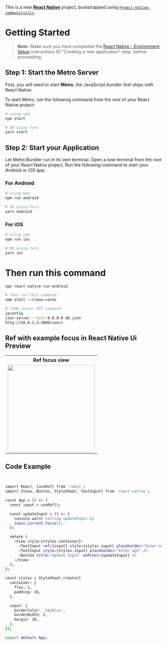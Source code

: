 This is a new [**React Native**](https://reactnative.dev) project, bootstrapped using [`@react-native-community/cli`](https://github.com/react-native-community/cli).

# Getting Started

> **Note**: Make sure you have completed the [React Native - Environment Setup](https://reactnative.dev/docs/environment-setup) instructions till "Creating a new application" step, before proceeding.

## Step 1: Start the Metro Server

First, you will need to start **Metro**, the JavaScript _bundler_ that ships _with_ React Native.

To start Metro, run the following command from the _root_ of your React Native project:

```bash
# using npm
npm start

# OR using Yarn
yarn start
```

## Step 2: Start your Application

Let Metro Bundler run in its _own_ terminal. Open a _new_ terminal from the _root_ of your React Native project. Run the following command to start your _Android_ or _iOS_ app:

### For Android

```bash
# using npm
npm run android

# OR using Yarn
yarn android
```

### For iOS

```bash
# using npm
npm run ios

# OR using Yarn
yarn ios
```



# Then run this command
```bash
npx react-native run-android
```



```bash
# Then run this command
npm start ——clean—cache
```



```bash
# JSON server API command
ipconfig
json-server --host 0.0.0.0 db.json
http://10.0.2.2:3000/users
```


## Ref with example focus in React Native Ui Preview

<table>
  
  
<tr>                    
   
   <th>Ref focus view</th>

</tr>
  
  
  
  
<tr>
  
<td>

<img src="https://github.com/mdsomad/React_Native_Components/assets/103892160/2be73e42-7bea-4ba4-816e-a776a8ebc509" width="280"/>

</td>




</table>



## Code Example


```bash


import React, {useRef} from 'react';
import {View, Button, StyleSheet, TextInput} from 'react-native';

const App = () => {
  const input = useRef();

  const updateInput = () => {
    console.warn('Calling updateInput');
    input.current.focus();
  };

  return (
    <View style={styles.container}>
      <TextInput ref={input} style={styles.input} placeholder="Enter name" />
      <TextInput style={styles.input} placeholder="Enter age" />
      <Button title="Update Input" onPress={updateInput} />
    </View>
  );
};

const styles = StyleSheet.create({
  container: {
    flex: 1,
    padding: 16,
  },

  input: {
    borderColor: 'skyblue',
    borderWidth: 2,
    margin: 10,
  },
});

export default App;






```

